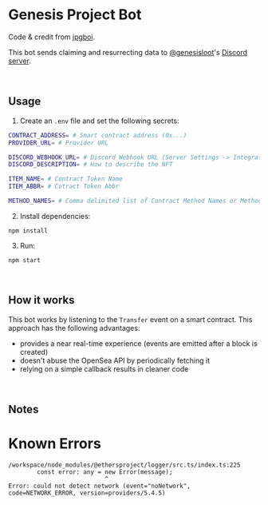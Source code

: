 # Genesis Project Bot

Code & credit from [jpgboi](https://github.com/jpgboi/loot-nft-sales-bot).

This bot sends claiming and resurrecting data to [@genesisloot](https://twitter.com/genesisloot)'s [Discord server](https://discord.gg/YUYyPSuwfU).

<br />

## Usage

1. Create an `.env` file and set the following secrets:

```sh
CONTRACT_ADDRESS= # Smart contract address (0x...)
PROVIDER_URL= # Provider URL

DISCORD_WEBHOOK_URL= # Discord Webhook URL (Server Settings -> Integrations -> Webhooks)
DISCORD_DESCRIPTION= # How to describe the NFT

ITEM_NAME= # Contract Token Name
ITEM_ABBR= # Cotract Token Abbr

METHOD_NAMES= # Comma delimited list of Contract Method Names or Method IDs
```

2. Install dependencies:

```
npm install
```

3. Run:

```
npm start
```

<br />

## How it works

This bot works by listening to the `Transfer` event on a smart contract.
This approach has the following advantages:

- provides a near real-time experience (events are emitted after a block is created)
- doesn't abuse the OpenSea API by periodically fetching it
- relying on a simple callback results in cleaner code

<br />

## Notes


# Known Errors

```
/workspace/node_modules/@ethersproject/logger/src.ts/index.ts:225
        const error: any = new Error(message);
                           ^
Error: could not detect network (event="noNetwork", code=NETWORK_ERROR, version=providers/5.4.5)
```
